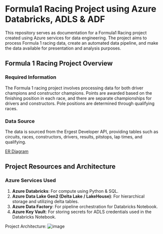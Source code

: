 # Formula1 Racing Project using Azure Databricks, ADLS & ADF

This repository serves as documentation for a Formula1 Racing project created using Azure services for data engineering. The project aims to process Formula 1 racing data, create an automated data pipeline, and make the data available for presentation and analysis purposes.


## Formula 1 Racing Project Overview

### Required Information
The Formula 1 racing project involves processing data for both driver champions and constructor champions. Points are awarded based on the finishing position in each race, and there are separate championships for drivers and constructors. Pole positions are determined through qualifying races.

### Data Source
The data is sourced from the Ergest Developer API, providing tables such as circuits, races, constructors, drivers, results, pitstops, lap times, and qualifying.

[ER Diagram](http://ergast.com/images/ergast_db.png)

## Project Resources and Architecture

### Azure Services Used
1. **Azure Databricks**: For compute using Python & SQL.
2. **Azure Data Lake Gen2 (Delta Lake / LakeHouse)**: For hierarchical storage and utilizing delta tables.
3. **Azure Data Factory**: For pipeline orchestration for Databricks Notebook.
4. **Azure Key Vault**: For storing secrets for ADLS credentials used in the Databricks Notebook.

Project Architecture:
![image](https://github.com/user-attachments/assets/3d1676c7-3c47-4e7a-b2f1-d315bff24a19)

